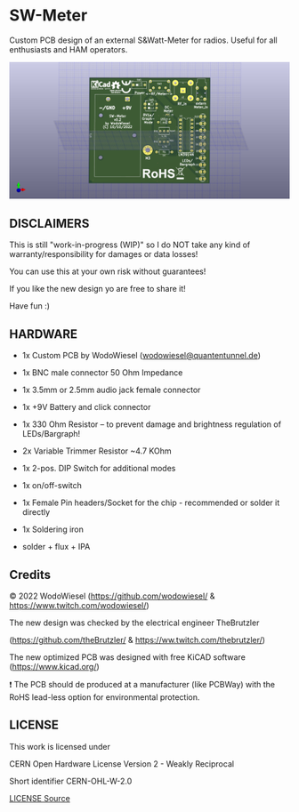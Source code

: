 # SW-Meter

Custom PCB design of an external S&amp;Watt-Meter for radios. Useful for all enthusiasts and HAM operators.

![PCB](/docs/swmeter-3d-front.png)

## DISCLAIMERS

This is still "work-in-progress (WIP)" so I do NOT take any kind of warranty/responsibility for damages or data losses!

You can use this at your own risk without guarantees!

If you like the new design yo are free to share it!

Have fun :)

## HARDWARE

- 1x Custom PCB by WodoWiesel (wodowiesel@quantentunnel.de)

- 1x BNC male connector 50 Ohm Impedance

- 1x 3.5mm or 2.5mm audio jack female connector

- 1x +9V Battery and click connector

- 1x 330 Ohm Resistor – to prevent damage and brightness regulation of LEDs/Bargraph!

- 2x Variable Trimmer Resistor ~4.7 KOhm

- 1x 2-pos. DIP Switch for additional modes

- 1x on/off-switch

- 1x Female Pin headers/Socket for the chip - recommended or solder it directly

- 1x Soldering iron

- solder + flux + IPA

## Credits

©️ 2022 WodoWiesel (https://github.com/wodowiesel/ & https://www.twitch.com/wodowiesel/)

The new design was checked by the electrical engineer TheBrutzler

(https://github.com/theBrutzler/ & https://ww.twitch.com/thebrutzler/)

The new optimized PCB was designed with free KiCAD software (https://www.kicad.org/)

❗ The PCB should de produced at a manufacturer (like PCBWay) with the RoHS lead-less option for environmental protection.

## LICENSE

This work is licensed under

CERN Open Hardware License Version 2 - Weakly Reciprocal

Short identifier CERN-OHL-W-2.0

[LICENSE Source](https://spdx.org/licenses/CERN-OHL-W-2.0.html)
